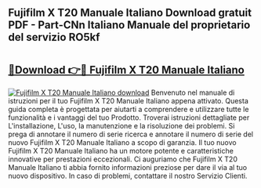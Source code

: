 ## Fujifilm X T20 Manuale Italiano Download gratuit PDF - Part-CNn Italiano Manuale del proprietario del servizio RO5kf

# <h2><a href="http://df9ci11.blite.top/?on=Fujifilm+X+T20+Manuale+Italiano">🔗Download 👉🔴 Fujifilm X T20 Manuale Italiano</a></h2>

[![Fujifilm X T20 Manuale Italiano download](https://i.imgur.com/lujVjoI.png)](http://df9ci11.blite.top/?on=Fujifilm+X+T20+Manuale+Italiano)
Benvenuto nel manuale di istruzioni per il tuo Fujifilm X T20 Manuale Italiano appena attivato. Questa guida completa è progettata per aiutarti a comprendere e utilizzare tutte le funzionalità e i vantaggi del tuo Prodotto. Troverai istruzioni dettagliate per L'installazione, L'uso, la manutenzione e la risoluzione dei problemi. Si prega di annotare il numero di serie ricerca e annotare il numero di serie del nuovo Fujifilm X T20 Manuale Italiano a scopo di garanzia. Il tuo nuovo Fujifilm X T20 Manuale Italiano ha un motore potente e caratteristiche innovative per prestazioni eccezionali. Ci auguriamo che Fujifilm X T20 Manuale Italiano ti abbia fornito informazioni preziose per dare il via al tuo nuovo dispositivo. In caso di problemi, contattare il nostro Servizio Clienti.
